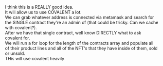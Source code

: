 I think this is a REALLY good idea.      
It will allow us to use COVALENT a lot.       
We can grab whatever address is connected via metamask and search for the SINGLE contract they're an admin of (that could be tricky. Can we cache with covalent?).     
After we have that single contract, well know DIRECTLY what to ask covalent for.      
We will run a for loop for the length of the contracts array and populate all of their product lines and all of the NFT's that they have inside of them, sold or unsold.       
THis will use covalent heavily